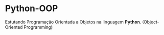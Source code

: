 # Python-OOP
Estutando Programação Orientada a Objetos na linguagem **Python**. 
(Object-Oriented Programming) 
